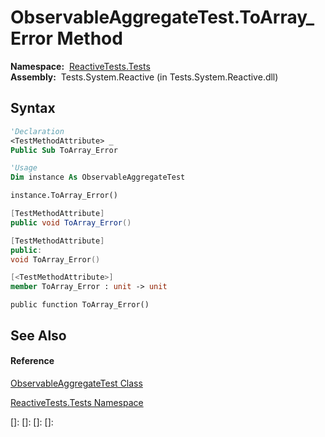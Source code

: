 # ObservableAggregateTest.ToArray\_Error Method

**Namespace:**  [ReactiveTests.Tests](ReactiveTests.Tests\ReactiveTests.Tests.md)  
**Assembly:**  Tests.System.Reactive (in Tests.System.Reactive.dll)

## Syntax

```vb
'Declaration
<TestMethodAttribute> _
Public Sub ToArray_Error
```

```vb
'Usage
Dim instance As ObservableAggregateTest

instance.ToArray_Error()
```

```csharp
[TestMethodAttribute]
public void ToArray_Error()
```

```c++
[TestMethodAttribute]
public:
void ToArray_Error()
```

```fsharp
[<TestMethodAttribute>]
member ToArray_Error : unit -> unit 
```

```jscript
public function ToArray_Error()
```

## See Also

#### Reference

[ObservableAggregateTest Class](ObservableAggregateTest\ObservableAggregateTest.md)

[ReactiveTests.Tests Namespace](ReactiveTests.Tests\ReactiveTests.Tests.md)

[]: 
[]: 
[]: 
[]: 